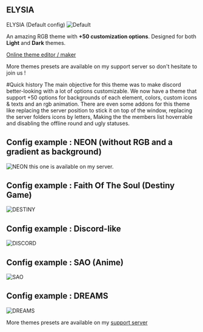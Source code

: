 ## ELYSIA
ELYSIA (Default config)
![Default](https://purplewizard.space/images/ELYSIA/1.jpg)



An amazing RGB theme with __+50 customization options__. Designed for both __Light__ and __Dark__ themes.


[Online theme editor / maker](https://goldenlys.github.io/ThemeGen)

More themes presets are available on my support server so don't hesitate to join us !



#Quick history
The main objective for this theme was to make discord better-looking with a lot of options customizable.
We now have a theme that support +50 options for backgrounds of each element, colors, custom icons & texts and an rgb animation.
There are even some addons for this theme like replacing the server position to stick it on top of the window, replacing the server folders icons by letters,
Making the the members list hoverrable and disabling the offline round and ugly statuses.


## Config example : NEON (without RGB and a gradient as background)
![NEON](https://purplewizard.space/images/ELYSIA/2.jpg)
this one is available on my server.

## Config example : Faith Of The Soul (Destiny Game)
![DESTINY](https://purplewizard.space/images/ELYSIA/3.jpg)

## Config example : Discord-like
![DISCORD](https://purplewizard.space/images/ELYSIA/4.jpg)

## Config example : SAO (Anime)
![SAO](https://purplewizard.space/images/ELYSIA/5.jpg)

## Config example : DREAMS
![DREAMS](https://purplewizard.space/images/ELYSIA/6.jpg)

More themes presets are available on my [support server](https://discord.gg/SBuYeHh)
